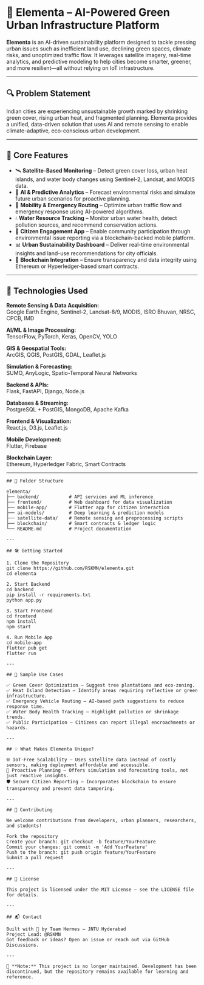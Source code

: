 # 🌿 Elementa – AI-Powered Green Urban Infrastructure Platform

**Elementa** is an AI-driven sustainability platform designed to tackle pressing urban issues such as inefficient land use, declining green spaces, climate risks, and unoptimized traffic flow. It leverages satellite imagery, real-time analytics, and predictive modeling to help cities become smarter, greener, and more resilient—all without relying on IoT infrastructure.

---

## 🔍 Problem Statement

Indian cities are experiencing unsustainable growth marked by shrinking green cover, rising urban heat, and fragmented planning. Elementa provides a unified, data-driven solution that uses AI and remote sensing to enable climate-adaptive, eco-conscious urban development.

---

## 🚀 Core Features

- 🛰️ **Satellite-Based Monitoring** – Detect green cover loss, urban heat islands, and water body changes using Sentinel-2, Landsat, and MODIS data.
- 🤖 **AI & Predictive Analytics** – Forecast environmental risks and simulate future urban scenarios for proactive planning.
- 🚦 **Mobility & Emergency Routing** – Optimize urban traffic flow and emergency response using AI-powered algorithms.
- 💧 **Water Resource Tracking** – Monitor urban water health, detect pollution sources, and recommend conservation actions.
- 📱 **Citizen Engagement App** – Enable community participation through environmental issue reporting via a blockchain-backed mobile platform.
- 📊 **Urban Sustainability Dashboard** – Deliver real-time environmental insights and land-use recommendations for city officials.
- 🔐 **Blockchain Integration** – Ensure transparency and data integrity using Ethereum or Hyperledger-based smart contracts.

---

## 🧠 Technologies Used

**Remote Sensing & Data Acquisition:**  
Google Earth Engine, Sentinel-2, Landsat-8/9, MODIS, ISRO Bhuvan, NRSC, CPCB, IMD

**AI/ML & Image Processing:**  
TensorFlow, PyTorch, Keras, OpenCV, YOLO

**GIS & Geospatial Tools:**  
ArcGIS, QGIS, PostGIS, GDAL, Leaflet.js

**Simulation & Forecasting:**  
SUMO, AnyLogic, Spatio-Temporal Neural Networks

**Backend & APIs:**  
Flask, FastAPI, Django, Node.js

**Databases & Streaming:**  
PostgreSQL + PostGIS, MongoDB, Apache Kafka

**Frontend & Visualization:**  
React.js, D3.js, Leaflet.js

**Mobile Development:**  
Flutter, Firebase

**Blockchain Layer:**  
Ethereum, Hyperledger Fabric, Smart Contracts

---
```
## 📁 Folder Structure

elementa/
├── backend/           # API services and ML inference
├── frontend/          # Web dashboard for data visualization
├── mobile-app/        # Flutter app for citizen interaction
├── ai-models/         # Deep learning & prediction models
├── satellite-data/    # Remote sensing and preprocessing scripts
├── blockchain/        # Smart contracts & ledger logic
└── README.md          # Project documentation

---

## 🛠️ Getting Started

1. Clone the Repository
git clone https://github.com/RSKMN/elementa.git
cd elementa

2. Start Backend
cd backend
pip install -r requirements.txt
python app.py

3. Start Frontend
cd frontend
npm install
npm start

4. Run Mobile App
cd mobile-app
flutter pub get
flutter run

---

## 🧪 Sample Use Cases

✅ Green Cover Optimization – Suggest tree plantations and eco-zoning.  
✅ Heat Island Detection – Identify areas requiring reflective or green infrastructure.  
✅ Emergency Vehicle Routing – AI-based path suggestions to reduce response time.  
✅ Water Body Health Tracking – Highlight pollution or shrinkage trends.  
✅ Public Participation – Citizens can report illegal encroachments or hazards.

---

## 💡 What Makes Elementa Unique?

🌐 IoT-Free Scalability – Uses satellite data instead of costly sensors, making deployment affordable and accessible.  
🔮 Proactive Planning – Offers simulation and forecasting tools, not just reactive insights.  
🛡️ Secure Citizen Reporting – Incorporates blockchain to ensure transparency and prevent data tampering.

---

## 🤝 Contributing

We welcome contributions from developers, urban planners, researchers, and students!

Fork the repository  
Create your branch: git checkout -b feature/YourFeature  
Commit your changes: git commit -m 'Add YourFeature'  
Push to the branch: git push origin feature/YourFeature  
Submit a pull request

---

## 📃 License

This project is licensed under the MIT License — see the LICENSE file for details.

---

## 📬 Contact

Built with 💚 by Team Hermes – JNTU Hyderabad  
Project Lead: @RSKMN  
Got feedback or ideas? Open an issue or reach out via GitHub Discussions.

---

🚫 **Note:** This project is no longer maintained. Development has been discontinued, but the repository remains available for learning and reference.
```
